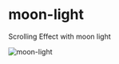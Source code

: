 # moon-light
Scrolling Effect with moon light

![moon-light](https://github.com/hend-essam/moon-light/assets/78623660/87395ab6-a8de-4e67-b229-a253b8fd656b)
